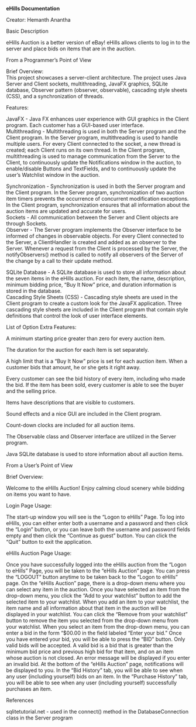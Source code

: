 **eHills Documentation**

Creator:​ Hemanth Anantha
						
Basic Description
						
eHills Auction is a better version of eBay! eHills allows clients to log in to the server and place bids on items that are in the auction.
						
From a Programmer’s Point of View
						
Brief Overview:					
This project showcases a server-client architecture. The project uses Java Server and Client sockets, multithreading, JavaFX graphics, SQLite database, Observer pattern (observer, observable), cascading style sheets (CSS), and a synchronization of threads.
						
Features:

 JavaFX - ​Java FX enhances user experience with GUI graphics in the Client program. Each customer has a GUI-based user interface.					
Multithreading - ​Multithreading is used in both the Server program and the Client program. In the Server program, multithreading is used to handle multiple users. For every Client connected to the socket, a new thread is created; each Client runs on its own thread. In the Client program, multithreading is used to manage communication from the Server to the Client, to continuously update the Notifications window in the auction, to enable/disable Buttons and TextFields, and to continuously update the user’s Watchlist window in the auction.
						
Synchronization - ​Synchronization is used in both the Server program and the Client program. In the Server program, synchronization of two auction item timers prevents the occurrence of concurrent modification exceptions. In the Client program, synchronization ensures that all information about the auction items are updated and accurate for users.						
Sockets - ​All communication between the Server and Client objects are through Sockets.				
Observer ​- The Server program implements the Observer interface to be informed of changes in observable objects. For every Client connected to the Server, a ClientHandler is created and added as an observer to the Server. Whenever a request from the Client is processed by the Server, the notifyObservers() method is called to notify all observers of the Server of the change by a call to their update method.

 SQLite Database - ​A SQLite database is used to store all information about the seven items in the eHills auction. For each item, the name, description, minimum bidding price, “Buy It Now” price, and duration information is stored in the database.				
Cascading Style Sheets (CSS) ​- Cascading style sheets are used in the Client program to create a custom look for the JavaFX application. Three cascading style sheets are included in the Client program that contain style definitions that control the look of user interface elements.
						
List of Option Extra Features:
						
A minimum starting price greater than zero for every auction item.
 							
The duration for the auction for each item is set separately.
 							
A high limit that is a “Buy It Now” price is set for each auction item. When a customer bids that amount, he or she gets it right away.
 							
Every customer can see the bid history of every item, including who made the bid. If the item has been sold, every customer is able to see the buyer and the selling price.
 							
Items have descriptions that are visible to customers.
 							
Sound effects and a nice GUI are included in the Client program.
 							
Count-down clocks are included for all auction items.
 							
The Observable class and Observer interface are utilized in the Server program.
 							
Java SQLite database is used to store information about all auction items.
 												 						
From a User’s Point of View
						
Brief Overview:
						
Welcome to the eHills Auction! Enjoy calming cloud scenery while bidding on items you want to have.
						
Login Page Usage:
						
The start-up window you will see is the “Logon to eHills” Page. To log into eHills, you can either enter both a username and a password and then click the “Login” button, or you can leave both the username and password fields empty and then click the “Continue as guest” button. You can click the “Quit” button to exit the application.
						
eHills Auction Page Usage:
						
Once you have successfully logged into the eHills auction from the “Logon to eHills” Page, you will be taken to the “eHills Auction” page. You can press the “LOGOUT” button anytime to be taken back to the “Logon to eHills” page. On the “eHills Auction” page, there is a drop-down menu where you can select any item in the auction. Once you have selected an item from the drop-down menu, you click the “Add to your watchlist” button to add the selected item to your watchlist. When you add an item to your watchlist, the item name and all information about that item in the auction will be displayed in your watchlist. You can click the “Remove from your watchlist” button to remove the item you selected from the drop-down menu from your watchlist. When you select an item from the drop-down menu, you can enter a bid in the form “$00.00 in the field labeled “Enter your bid.” Once you have entered your bid, you will be able to press the “BID” button. Only valid bids will be accepted. A valid bid is a bid that is greater than the minimum bid price and previous high bid for that item, and on an item whose auction is not closed. An error message will be displayed if you enter an invalid bid. At the bottom of the “eHills Auction” page, notifications will be displayed to you. In the “Bid History” tab, you will be able to see when any user (including yourself) bids on an item. In the “Purchase History” tab, you will be able to see when any user (including yourself) successfully purchases an item.
						
References
						
sqlitetutorial.net - ​used in the connect() method in the DatabaseConnection class in the Server program
				 				 		
